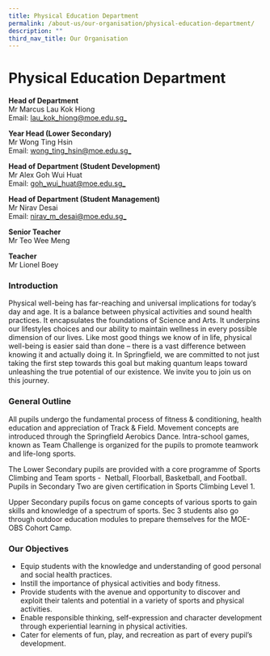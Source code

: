 ```yaml
---
title: Physical Education Department
permalink: /about-us/our-organisation/physical-education-department/
description: ""
third_nav_title: Our Organisation
---
```

# **Physical Education Department**

**Head of Department**  
Mr Marcus Lau Kok Hiong  
Email: [lau_kok_hiong@moe.edu.sg_](mailto:lau_kok_hiong@moe.edu.sg)  

**Year Head (Lower Secondary)**  
Mr Wong Ting Hsin     
Email: [wong_ting_hsin@moe.edu.sg_](mailto:wong_ting_hsin@moe.edu.sg)  

**Head of Department (Student Development)**    
Mr Alex Goh Wui Huat     
Email: [goh_wui_huat@moe.edu.sg_](mailto:goh_wui_huat@moe.edu.sg)  

**Head of Department (Student Management)**  
Mr Nirav Desai  
Email: [nirav_m_desai@moe.edu.sg_](mailto:nirav_m_desai@moe.edu.sg)  

**Senior Teacher**  
Mr Teo Wee Meng  
  

**Teacher**    
Mr Lionel Boey

### Introduction

Physical well-being has far-reaching and universal implications for today’s day and age. It is a balance between physical activities and sound health practices. It encapsulates the foundations of Science and Arts. It underpins our lifestyles choices and our ability to maintain wellness in every possible dimension of our lives. Like most good things we know of in life, physical well-being is easier said than done – there is a vast difference between knowing it and actually doing it. In Springfield, we are committed to not just taking the first step towards this goal but making quantum leaps toward unleashing the true potential of our existence. We invite you to join us on this journey.

### General Outline
All pupils undergo the fundamental process of fitness &amp; conditioning, health education and appreciation of Track & Field. Movement concepts are introduced through the Springfield Aerobics Dance. Intra-school games, known as Team Challenge is organized for the pupils to promote teamwork and life-long sports.

The Lower Secondary pupils are provided with a core programme of Sports Climbing and Team sports -  Netball, Floorball, Basketball, and Football. Pupils in Secondary Two are given certification in Sports Climbing Level 1.

Upper Secondary pupils focus on game concepts of various sports to gain skills and knowledge of a spectrum of sports. Sec 3 students also go through outdoor education modules to prepare themselves for the MOE-OBS Cohort Camp.

### Our Objectives

*   Equip students with the knowledge and understanding of good personal and social health practices.
*   Instill the importance of physical activities and body fitness.  
*   Provide students with the avenue and opportunity to discover and exploit their talents and potential in a variety of sports and physical activities.
*   Enable responsible thinking, self-expression and character development through experiential learning in physical activities.
*   Cater for elements of fun, play, and recreation as part of every pupil’s development.